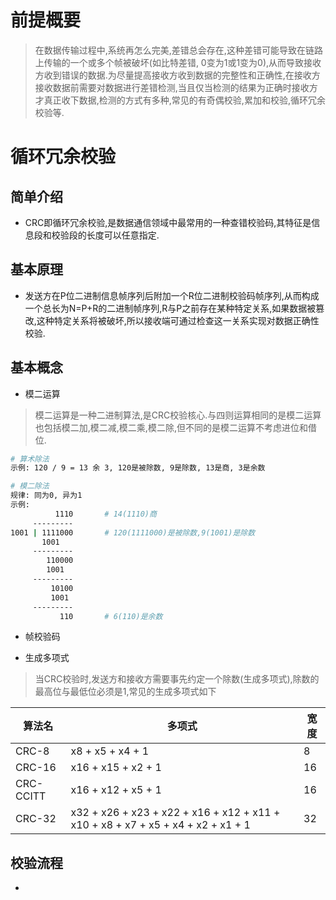 # 前提概要

> 在数据传输过程中,系统再怎么完美,差错总会存在,这种差错可能导致在链路上传输的一个或多个帧被破坏(如比特差错, 0变为1或1变为0),从而导致接收方收到错误的数据.为尽量提高接收方收到数据的完整性和正确性,在接收方接收数据前需要对数据进行差错检测,当且仅当检测的结果为正确时接收方才真正收下数据,检测的方式有多种,常见的有奇偶校验,累加和校验,循环冗余校验等.

# 循环冗余校验

## 简单介绍

* CRC即循环冗余校验,是数据通信领域中最常用的一种查错校验码,其特征是信息段和校验段的长度可以任意指定.

## 基本原理

* 发送方在P位二进制信息帧序列后附加一个R位二进制校验码帧序列,从而构成一个总长为N=P+R的二进制帧序列,R与P之前存在某种特定关系,如果数据被篡改,这种特定关系将被破坏,所以接收端可通过检查这一关系实现对数据正确性校验.

## 基本概念

* 模二运算

> 模二运算是一种二进制算法,是CRC校验核心.与四则运算相同的是模二运算也包括模二加,模二减,模二乘,模二除,但不同的是模二运算不考虑进位和借位.

```bash
# 算术除法
示例: 120 / 9 = 13 余 3, 120是被除数, 9是除数, 13是商, 3是余数

# 模二除法
规律: 同为0, 异为1
示例:
          1110       # 14(1110)商
     ---------
1001 | 1111000       # 120(1111000)是被除数,9(1001)是除数
       1001
     ---------
        110000
        1001
     ---------
         10100
         1001
     ---------
           110       # 6(110)是余数
```

* 帧校验码

* 生成多项式
> 当CRC校验时,发送方和接收方需要事先约定一个除数(生成多项式),除数的最高位与最低位必须是1,常见的生成多项式如下

| 算法名    | 多项式                                                       | 宽度 |
| --------- | ------------------------------------------------------------ | ---- |
| CRC-8     | x8 + x5 + x4 + 1                                             | 8    |
| CRC-16    | x16 + x15 + x2 + 1                                           | 16   |
| CRC-CCITT | x16 + x12 + x5 + 1                                           | 16   |
| CRC-32    | x32 + x26 + x23 + x22 + x16 + x12 + x11 + x10 + x8 + x7 + x5 + x4 + x2 + x1 + 1 | 32   |

## 校验流程

* 

